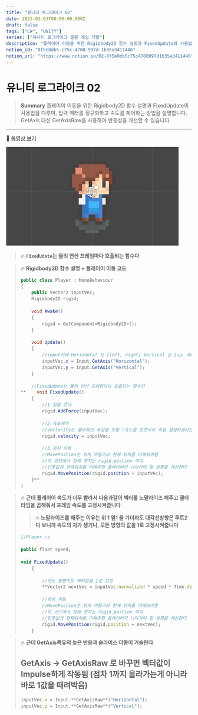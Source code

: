 ```yaml
---
title: "유니티 로그라이크 02"
date: 2023-03-03T00:00:00.000Z
draft: false
tags: ["C#", "UNITY"]
series: ["유니티 로그라이크 클론 게임 개발"]
description: "플레이어 이동을 위한 Rigidbody2D 함수 설명과 FixedUpdate의 사용법을 다루며, 입력 벡터를 정규화하고 속도를 제어하는 방법을 설명합니다. GetAxis 대신 GetAxisRaw를 사용하여 반응성을 개선할 수 있습니다."
notion_id: "8f5e0db5-c75c-4700-997d-1b35a3411446"
notion_url: "https://www.notion.so/02-8f5e0db5c75c4700997d1b35a3411446"
---
```


# 유니티 로그라이크 02

> **Summary**
> 플레이어 이동을 위한 Rigidbody2D 함수 설명과 FixedUpdate의 사용법을 다루며, 입력 벡터를 정규화하고 속도를 제어하는 방법을 설명합니다. GetAxis 대신 GetAxisRaw를 사용하여 반응성을 개선할 수 있습니다.

---

🎥 [동영상 보기](https://www.youtube.com/watch?v=YAu4yWU5D5U)

![Image](image_3339c891f281.png)

> 🔥 **`FixedUdate`는 물리 연산 프레임마다 호출되는 함수다**

> 🔥 **Rigidbody2D 함수 설명 + 플레이어 이동 코드**
> ```c#
> public class Player : MonoBehaviour
> {
>     public Vector2 inputVec;
>     Rigidbody2D rigid;
>
>     void Awake()
>     {
>         rigid = GetComponent<Rigidbody2D>();
>     }
>
>     void Update()
>     {
>         //input키에 Horizontal 은 [left, right] Vertical 은 [up, down] 키가 매핑되어있음
>         inputVec.x = Input.GetAxis("Horizontal");
>         inputVec.y = Input.GetAxis("Vertical");
>     }
>
>     //FixedUdate는 물리 연산 프레임마다 호출되는 함수다
> **    void FixedUpdate() 
>     {
>         //1.힘을 준다
>         rigid.AddForce(inputVec);
>
>         //2.속도제어
>         //Veclocity는 물리적인 속성을 뜻함 (속도를 인풋키로 직접 설정하겠다는 뜻)
>         rigid.velocity = inputVec;
>
>         //3.위치 이동
>         //MovePostion은 위치 이동이라 현재 위치를 더해줘야함
>         //이 코드에서 현재 위치는 rigid.postion 이다
>         //인풋값과 현재위치를 더해주면 플레이어가 나아가야 할 방향을 계산한다
>         rigid.MovePosition(rigid.position + inputVec);
>     }**
> }
> ```
>
>

> 🔥 **근데 플레이어 속도가 너무 빨라서 다음과같이 벡터를 노말라이즈 해주고 델타타임을 곱해줘서 프레임 속도를 고정시켜줍니다**
>
> > 🔥 **노말라이즈를 해주는 이유는 위 1 옆1 을 가더라도 대각선방향은 루트2 다 보니까 속도의 차가 생기니, 모든 방향의 값을 1로 고정시켜줍니다**
>
>
> ```javascript
> //Player.cs
>
> public float speed;
>
> void FixedUpdate() 
>     {
>
>         //어느 방향이든 벡터값을 1로 고정
>         **Vector2 nextVec = inputVec.normalized * speed * Time.deltaTime;**
>
>         //위치 이동
>         //MovePostion은 위치 이동이라 현재 위치를 더해줘야함
>         //이 코드에서 현재 위치는 rigid.postion 이다
>         //인풋값과 현재위치를 더해주면 플레이어가 나아가야 할 방향을 계산한다
>         rigid.MovePosition(rigid.position + nextVec);
>     }
> ```
>
>

> 🔥 **근데 GetAxis특유의 늦은 반응과 슬라이스 이동이 거슬린다**
> ## GetAxis → GetAxisRaw 로 바꾸면 벡터값이 Impulse하게 작동됨 (점차 1까지 올라가는게 아니라 바로 1값을 때려박음)
>
> ```javascript
> inputVec.x = Input.**GetAxisRaw**("Horizontal");
> inputVec.y = Input.**GetAxisRaw**("Vertical");
> ```
>
>

